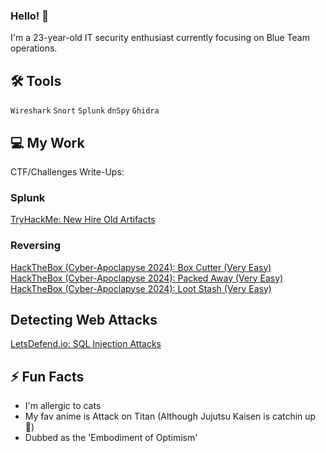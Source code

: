 ### Hello! 👋
I'm a 23-year-old IT security enthusiast currently focusing on Blue Team operations.

## 🛠️ Tools
`Wireshark` `Snort` `Splunk` `dnSpy` `Ghidra`

## 💻 My Work

CTF/Challenges Write-Ups:

### Splunk
[TryHackMe: New Hire Old Artifacts](Challenges/Splunk/New-Hire-Old-Artifacts{THM}.md)

### Reversing

[HackTheBox (Cyber-Apoclapyse 2024): Box Cutter (Very Easy)](https://github.com/moromerx/Blue-Team/blob/main/Challenges/Reverse%20Engineering/BoxCutter%7BHTB%7D.md)
[HackTheBox (Cyber-Apoclapyse 2024): Packed Away (Very Easy)](https://github.com/moromerx/Blue-Team/blob/main/Challenges/Reverse%20Engineering/PackedAway%7BHTB%7D.md)
[HackTheBox (Cyber-Apoclapyse 2024): Loot Stash (Very Easy)](https://github.com/moromerx/Blue-Team/blob/main/Challenges/Reverse%20Engineering/LootStash%7BHTB%7D.md)

## Detecting Web Attacks

[LetsDefend.io: SQL Injection Attacks](https://github.com/moromerx/Detecting-Web-Attacks/blob/main/SQL-Injection-Attacks.md)

## ⚡ Fun Facts
* I'm allergic to cats
* My fav anime is Attack on Titan (Although Jujutsu Kaisen is catchin up 👀)
* Dubbed as the 'Embodiment of Optimism'

<!--
**moromerx/moromerx** is a ✨ _special_ ✨ repository because its `README.md` (this file) appears on your GitHub profile.

Here are some ideas to get you started:

## 🧱 Currently working on
(Updating soon...)

- 🔭 I’m currently working on ...
- 🌱 I’m currently learning ...
- 👯 I’m looking to collaborate on ...
- 🤔 I’m looking for help with ...
- 💬 Ask me about ...
- 📫 How to reach me: ...
- 😄 Pronouns: ...
- ⚡ Fun fact: ...
-->
